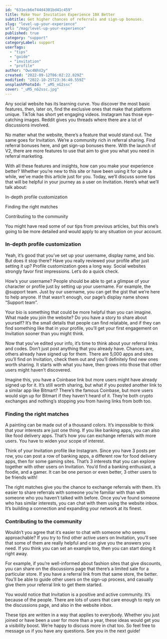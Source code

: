 ```yaml
---
id: "631ecb6e744d4301bd41c459"
title: Make Your Invitation Experience 10X Better
subtitle: Get higher chances of referrals and sign-up bonuses.
slug: "level-up-your-experience"
url: "/mag/level-up-your-experience"
published: true
category: "support"
categoryLabel: support
userTags:
  - "tips"
  - "guide"
  - "invitation"
  - "profile"
author: "Owc4NhV2y"
created: "2022-09-12T06:02:22.829Z"
modified: "2022-10-25T23:36:40.559Z"
unsplashPhotoId: "_uM5_nG2ssc"
cover: "_uM5_nG2ssc.jpg"
---
```

Any social website has its learning curve. You discover the most basic features, then, later on, find the exclusive ones that make that platform unique. TikTok has short yet engaging videos. Instagram has those eye-catching images. Reddit gives you threads where there are a lot of discussions involved.

No matter what the website, there’s a feature that would stand out. The same goes for Invitation. We’re a community rich in referral sharing. Find referral bonuses here, and get sign-up bonuses there. With the launch of V2, there are more features to use that aim to give you what you need in referral marketing.

With all these features and insights, how can you make your experience better? Whether you’re new to this site or have been using it for quite a while, we’ve made this article just for you. Today, we’ll discuss some tips that will be helpful in your journey as a user on Invitation. Here’s what we’ll talk about:

In-depth profile customization

Finding the right matches

Contributing to the community

You might have read some of our tips from previous articles, but this one’s going to be more detailed and would apply to any situation on your account.

### In-depth profile customization

Yeah, it’s good that you’ve set up your username, display name, and bio. But does it stop there? Have you really reviewed your profile after just setting it up? Profile customization goes a long way. Social websites strongly favor first impressions. Let’s do a quick check.

How’s your username? People should be able to get a glimpse of your character or profile just by setting up your username. For example, the @support team. Just by our username, you can get the gist that we’re here to help anyone. If that wasn’t enough, our page’s display name shows “Support team”.&nbsp;

Your bio is something that could be more helpful than you can imagine. What made you join the website? Do you have a story to share about yourself? It’s the small details that people can find relatable, and if they can find something like that in your profile, you’ll get your first engagement on Invitation sooner than you might think.

Now that you’ve edited your info, it’s time to think about your referral links and codes. Don’t just post anything that you already have. Chances are, others already have signed up for them. There are 5,000 apps and sites you’ll find on Invitation, check them out and you’ll definitely find new ones worth sharing. It starts with what you have, then grows into those that other users might haven’t discovered.

Imagine this, you have a Coinbase link but more users might have already signed up for it. It’s still worth sharing, but what if you posted another link to a similar app like Bitmart? There’s the famous Coinbase, but more users would sign up for Bitmart if they haven’t heard of it. They’re both crypto exchanges and nothing’s stopping you from having links from both too.&nbsp;

### Finding the right matches

A painting can be made out of a thousand colors. It’s impossible to think that your interests are just one thing. If you like banking apps, you can also like food delivery apps. That’s how you can exchange referrals with more users. You have to widen your scope of interest.

Think of your Invitation profile like Instagram. Since you have 3 posts per row, you can post a row of banking apps, a different row for food delivery apps, then for some gaming sites. That’s 3 interests that you can explore together with other users on Invitation. You’d find a banking enthusiast, a foodie, and a gamer. It can be one person or even better, 3 other users to be friends with!

The right matches give you the chance to exchange referrals with them. It’s easier to share referrals with someone you’re familiar with than with someone who you haven’t talked with before. Once you’ve found someone who has similar interests, you can chat with them using the website inbox. It’s building a connection and expanding your network at its finest.

### Contributing to the community

Wouldn’t you agree that it’s easier to chat with someone who seems approachable? If you try to find other active users on Invitation, you’ll see that some of them are really helpful and can give you the answers you need. If you think you can set an example too, then you can start doing it right away.

For example, if you’re well-informed about fashion sites that give discounts, you can share on the discussions page that there’s a limited sale for a particular store. If you have a referral link from that same store, the better. You’ll be able to guide other users on the sign-up process, and casually give them your referral link to get them started.

You would notice that Invitation is a positive and active community. It’s because of the people. There are lots of users that care enough to reply on the discussions page, and also in the website inbox.

These tips are written in a way that applies to everybody. Whether you just joined or have been a user for more than a year, these ideas would get you a visibility boost. We’re happy to discuss more in chat too. So feel free to message us if you have any questions. See you in the next guide!
